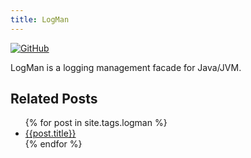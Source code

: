 ```yaml
---
title: LogMan
---
```

[![GitHub](http://img.shields.io/:GitHub-logman-blue.svg)](https://github.com/mwhipple/logman)

LogMan is a logging management facade for Java/JVM.

Related Posts
---
<ul>
	{% for post in site.tags.logman %}
		<li><a href="{{post.url}}">{{post.title}}</a></li>
	{% endfor %}
</ul>



